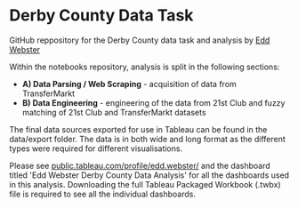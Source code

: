 # Derby County Data Task
GitHub reppository for the Derby County data task and analysis by [Edd Webster](https://twitter.com/eddwebster)

Within the notebooks repository, analysis is split in the following sections:
- <b>A) Data Parsing / Web Scraping</b> - acquisition of data from TransferMarkt
- <b>B) Data Engineering</b> - engineering of the data from 21st Club and fuzzy matching of 21st Club and TransferMarkt datasets

The final data sources exported for use in Tableau can be found in the data/export folder. The data is in both wide and long format as the different types were required for different visualisations.

Please see [public.tableau.com/profile/edd.webster/](https://public.tableau.com/profile/edd.webster/) and the dashboard titled 'Edd Webster Derby County Data Analysis' for all the dashboards used in this analysis. Downloading the full Tableau Packaged Workbook (.twbx) file is required to see all the individual dashboards.

